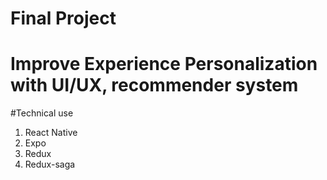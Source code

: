 # Final Project 
# Improve Experience Personalization with UI/UX, recommender system

#Technical use
1. React Native
2. Expo
3. Redux
4. Redux-saga




